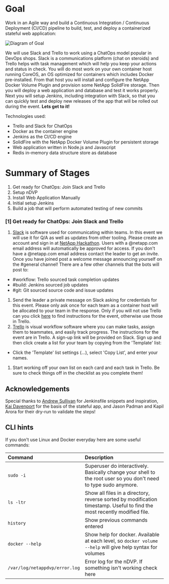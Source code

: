 # Goal #
Work in an Agile way and build a Continuous Integration / Continuous Deployment (CI/CD) pipeline to build, test, and deploy a containerized stateful web application:

![Diagram of Goal](https://cloud.githubusercontent.com/assets/917241/22088722/60f5e71a-dde6-11e6-8307-0160f2cc6ca8.png)

We will use Slack and Trello to work using a ChatOps model popular in DevOps shops.  Slack is a communications platform (chat on steroids) and Trello helps with task management which will help you keep your actions and status in check.  You will do most work on your own container host running CoreOS, an OS optimized for containers which includes Docker pre-installed.  From that host you will install and configure the NetApp Docker Volume Plugin and provision some NetApp SolidFire storage.  Then you will deploy a web application and database and test it works properly.  Next you will setup Jenkins, including integration with Slack, so that you can quickly test and deploy new releases of the app that will be rolled out during the event.  **Lets get to it!**

Technologies used:

- Trello and Slack for ChatOps
- Docker as the container engine
- Jenkins as the CI/CD engine
- SolidFire with the NetApp Docker Volume Plugin for persistent storage
- Web application written in Node.js and Javascript
- Redis in-memory data structure store as database

# Summary of Stages #

1. Get ready for ChatOps:  Join Slack and Trello
1. Setup nDVP
1. Install Web Application Manually
1. Initial setup Jenkins
1. Build a job that will perform automated testing of new commits

### [1] Get ready for ChatOps:  Join Slack and Trello ###
1. [Slack](https://www.slack.com) is software used for communicating within teams.  In this event we will use it for Q/A as well as updates from other tooling. Please create an account and sign in at [NetApp Hackathon](https://netapp-hackathon.slack.com/).  Users with a @netapp.com email address will automatically be approved for access.  If you don't have a @netapp.com email address contact the leader to get an invite.  Once you have joined post a welcome message announcing yourself on the #general channel!  There are a few other channels that the bots will post to:
 - \#workflow: Trello sourced task completion updates
 - \#build: Jenkins sourced job updates
 - \#git: Git sourced source code and issue updates
1. Send the leader a private message on Slack asking for credentials for this event.  Please only ask once for each team as a container host will be allocated to your team in the response.  Only if you will not use Trello can you click [here](TRELLO.md) to find instructions for the event, otherwise use those in Trello.
1. [Trello](https://www.trello.com) is visual workflow software where you can make tasks, assign them to teammates, and easily track progress. The instructions for the event are in Trello.  A sign-up link will be provided on Slack.  Sign up and then click create a list for your team by copying from the 'Template' list:
 - Click the 'Template' list settings (...), select 'Copy List', and enter your names.
1. Start working off your own list on each card and each task in Trello.  Be sure to check things off in the checklist as you complete them!

## Acknowledgements ##

Special thanks to [Andrew Sullivan](https://github.com/acsulli) for Jenkinsfile snippets and inspiration, [Kai Davenport](https://github.com/binocarlos) for the basis of the stateful app, and Jason Padman and Kapil Arora for their dry-run to validate the steps!

## CLI hints ##

If you don't use Linux and Docker everyday here are some useful commands:

| Command     | Description     |
| :------------- | :------------- |
| `sudo -i`     | Superuser do interactively.  Basically change your shell to the root user so you don't need to type sudo anymore.   |
| `ls -ltr`     | Show all files in a directory, reverse sorted by modification timestamp.  Useful to find the most recently modified file.|
| `history`     | Show previous commands entered|
| `docker --help` | Show help for docker.  Available at each level, so `docker volume --help` will give help syntax for volumes |
| `/var/log/netappdvp/error.log` | Error log for the nDVP.  If something isn't working check here |
